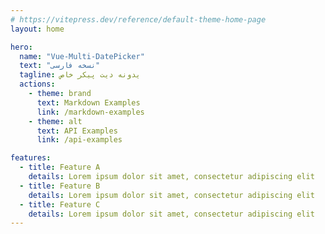 ```yaml
---
# https://vitepress.dev/reference/default-theme-home-page
layout: home

hero:
  name: "Vue-Multi-DatePicker"
  text: "نسخه فارسی"
  tagline: یدونه دیت پیکر خاص
  actions:
    - theme: brand
      text: Markdown Examples
      link: /markdown-examples
    - theme: alt
      text: API Examples
      link: /api-examples

features:
  - title: Feature A
    details: Lorem ipsum dolor sit amet, consectetur adipiscing elit
  - title: Feature B
    details: Lorem ipsum dolor sit amet, consectetur adipiscing elit
  - title: Feature C
    details: Lorem ipsum dolor sit amet, consectetur adipiscing elit
---
```


